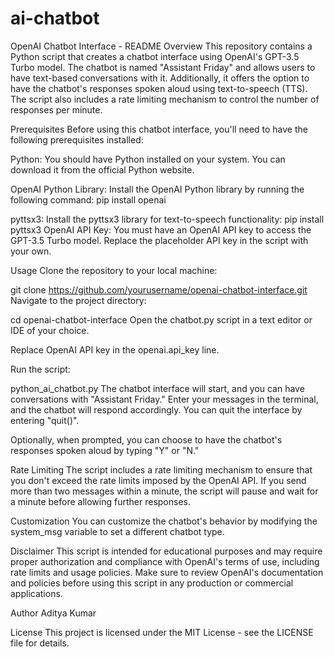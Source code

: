 # ai-chatbot
OpenAI Chatbot Interface - README
Overview
This repository contains a Python script that creates a chatbot interface using OpenAI's GPT-3.5 Turbo model. The chatbot is named "Assistant Friday" and allows users to have text-based conversations with it. Additionally, it offers the option to have the chatbot's responses spoken aloud using text-to-speech (TTS). The script also includes a rate limiting mechanism to control the number of responses per minute.

Prerequisites
Before using this chatbot interface, you'll need to have the following prerequisites installed:

Python: You should have Python installed on your system. You can download it from the official Python website.

OpenAI Python Library: Install the OpenAI Python library by running the following command:
pip install openai

pyttsx3: Install the pyttsx3 library for text-to-speech functionality:
pip install pyttsx3
OpenAI API Key: You must have an OpenAI API key to access the GPT-3.5 Turbo model. Replace the placeholder API key in the script with your own.

Usage
Clone the repository to your local machine:

git clone https://github.com/yourusername/openai-chatbot-interface.git
Navigate to the project directory:

cd openai-chatbot-interface
Open the chatbot.py script in a text editor or IDE of your choice.

Replace OpenAI API key in the openai.api_key line.

Run the script:

python_ai_chatbot.py
The chatbot interface will start, and you can have conversations with "Assistant Friday." Enter your messages in the terminal, and the chatbot will respond accordingly. You can quit the interface by entering "quit()".

Optionally, when prompted, you can choose to have the chatbot's responses spoken aloud by typing "Y" or "N."

Rate Limiting
The script includes a rate limiting mechanism to ensure that you don't exceed the rate limits imposed by the OpenAI API. If you send more than two messages within a minute, the script will pause and wait for a minute before allowing further responses.

Customization
You can customize the chatbot's behavior by modifying the system_msg variable to set a different chatbot type.

Disclaimer
This script is intended for educational purposes and may require proper authorization and compliance with OpenAI's terms of use, including rate limits and usage policies. Make sure to review OpenAI's documentation and policies before using this script in any production or commercial applications.

Author
Aditya Kumar

License
This project is licensed under the MIT License - see the LICENSE file for details.
